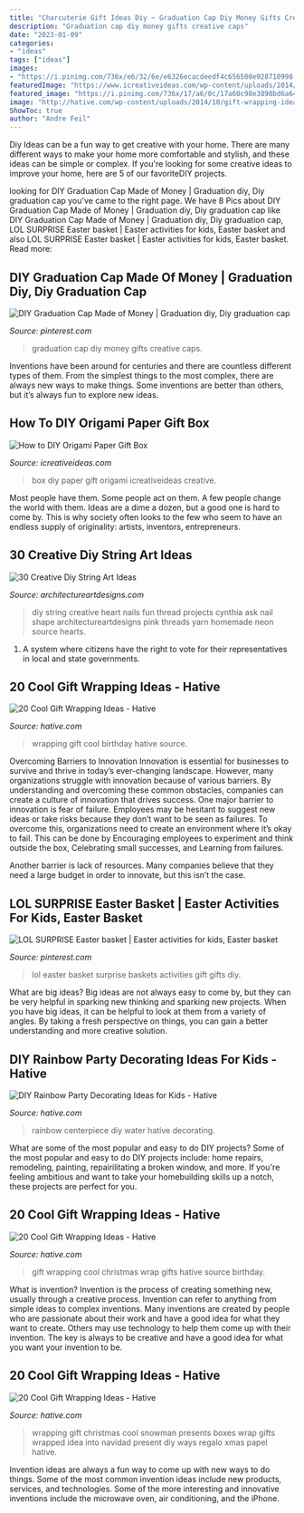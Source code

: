 ```yaml
---
title: "Charcuterie Gift Ideas Diy ~ Graduation Cap Diy Money Gifts Creative Caps"
description: "Graduation cap diy money gifts creative caps"
date: "2023-01-09"
categories:
- "ideas"
tags: ["ideas"]
images:
- "https://i.pinimg.com/736x/e6/32/6e/e6326ecacdeedf4c656500e928710998--travel-party-graduation-caps.jpg"
featuredImage: "https://www.icreativeideas.com/wp-content/uploads/2014/05/How-to-DIY-Origami-Paper-Gift-Box-9.jpg"
featured_image: "https://i.pinimg.com/736x/17/a6/0c/17a60c98e3898bd6a64c786473e697b9.jpg"
image: "http://hative.com/wp-content/uploads/2014/10/gift-wrapping-ideas/7-cool-gift-wrapping-ideas.jpg"
ShowToc: true
author: "Andre Feil"
---
```



Diy Ideas can be a fun way to get creative with your home. There are many different ways to make your home more comfortable and stylish, and these ideas can be simple or complex. If you're looking for some creative ideas to improve your home, here are 5 of our favoriteDIY projects.

	

		
looking for DIY Graduation Cap Made of Money | Graduation diy, Diy graduation cap you've came to the right page. We have 8 Pics about DIY Graduation Cap Made of Money | Graduation diy, Diy graduation cap like DIY Graduation Cap Made of Money | Graduation diy, Diy graduation cap, LOL SURPRISE Easter basket | Easter activities for kids, Easter basket and also LOL SURPRISE Easter basket | Easter activities for kids, Easter basket. Read more:
		
    
## DIY Graduation Cap Made Of Money | Graduation Diy, Diy Graduation Cap

<img loading=lazy src="https://i.pinimg.com/736x/e6/32/6e/e6326ecacdeedf4c656500e928710998--travel-party-graduation-caps.jpg" onerror="this.onerror=null;this.src='https://tse4.mm.bing.net/th?id=OIP.eMUTlclIboOxBhvsHu97EQDMEy&amp;pid=15.1';" alt="DIY Graduation Cap Made of Money | Graduation diy, Diy graduation cap">

_Source: pinterest.com_

>graduation cap diy money gifts creative caps. 

	

Inventions have been around for centuries and there are countless different types of them. From the simplest things to the most complex, there are always new ways to make things. Some inventions are better than others, but it’s always fun to explore new ideas.

    
## How To DIY Origami Paper Gift Box

<img loading=lazy src="https://www.icreativeideas.com/wp-content/uploads/2014/05/How-to-DIY-Origami-Paper-Gift-Box-9.jpg" onerror="this.onerror=null;this.src='https://tse1.mm.bing.net/th?id=OIP.U6HIWEoY0NEbNgxOWjKaEQHaGN&amp;pid=15.1';" alt="How to DIY Origami Paper Gift Box">

_Source: icreativeideas.com_

>box diy paper gift origami icreativeideas creative. 

	

Most people have them. Some people act on them. A few people change the world with them. Ideas are a dime a dozen, but a good one is hard to come by. This is why society often looks to the few who seem to have an endless supply of originality: artists, inventors, entrepreneurs.

    
## 30 Creative Diy String Art Ideas

<img loading=lazy src="http://www.architectureartdesigns.com/wp-content/uploads/2013/08/1140.jpg" onerror="this.onerror=null;this.src='https://tse1.mm.bing.net/th?id=OIP.9NsooZY0SmASRJv-PAXwuQHaKZ&amp;pid=15.1';" alt="30 Creative Diy String Art Ideas">

_Source: architectureartdesigns.com_

>diy string creative heart nails fun thread projects cynthia ask nail shape architectureartdesigns pink threads yarn homemade neon source hearts. 

	

1. A system where citizens have the right to vote for their representatives in local and state governments.

    
## 20 Cool Gift Wrapping Ideas - Hative

<img loading=lazy src="http://hative.com/wp-content/uploads/2014/10/gift-wrapping-ideas/3-cool-gift-wrapping-ideas.jpg" onerror="this.onerror=null;this.src='https://tse2.mm.bing.net/th?id=OIP.IumchR58nq-vAcfGyDOSDAHaJ4&amp;pid=15.1';" alt="20 Cool Gift Wrapping Ideas - Hative">

_Source: hative.com_

>wrapping gift cool birthday hative source. 

	

Overcoming Barriers to Innovation
Innovation is essential for businesses to survive and thrive in today’s ever-changing landscape. However, many organizations struggle with innovation because of various barriers. By understanding and overcoming these common obstacles, companies can create a culture of innovation that drives success.
One major barrier to innovation is fear of failure. Employees may be hesitant to suggest new ideas or take risks because they don’t want to be seen as failures. To overcome this, organizations need to create an environment where it’s okay to fail. This can be done by Encouraging employees to experiment and think outside the box, Celebrating small successes, and Learning from failures.

Another barrier is lack of resources. Many companies believe that they need a large budget in order to innovate, but this isn’t the case.

    
## LOL SURPRISE Easter Basket | Easter Activities For Kids, Easter Basket

<img loading=lazy src="https://i.pinimg.com/736x/17/a6/0c/17a60c98e3898bd6a64c786473e697b9.jpg" onerror="this.onerror=null;this.src='https://tse2.mm.bing.net/th?id=OIP.Zo7qeSy2DCPM0pS7kBfbkQHaJ3&amp;pid=15.1';" alt="LOL SURPRISE Easter basket | Easter activities for kids, Easter basket">

_Source: pinterest.com_

>lol easter basket surprise baskets activities gift gifts diy. 

	

What are big ideas?
Big ideas are not always easy to come by, but they can be very helpful in sparking new thinking and sparking new projects. When you have big ideas, it can be helpful to look at them from a variety of angles. By taking a fresh perspective on things, you can gain a better understanding and more creative solution.

    
## DIY Rainbow Party Decorating Ideas For Kids - Hative

<img loading=lazy src="https://hative.com/wp-content/uploads/2014/11/diy-rainbow-party-decorating-ideas/6-rainbow-water-centerpiece.jpg" onerror="this.onerror=null;this.src='https://tse1.mm.bing.net/th?id=OIP.0oIptnDFP3CNc8zUj1RPNAHaI_&amp;pid=15.1';" alt="DIY Rainbow Party Decorating Ideas for Kids - Hative">

_Source: hative.com_

>rainbow centerpiece diy water hative decorating. 

	

What are some of the most popular and easy to do DIY projects?
Some of the most popular and easy to do DIY projects include: home repairs, remodeling, painting, repairilitating a broken window, and more. If you're feeling ambitious and want to take your homebuilding skills up a notch, these projects are perfect for you.

    
## 20 Cool Gift Wrapping Ideas - Hative

<img loading=lazy src="https://hative.com/wp-content/uploads/2014/10/gift-wrapping-ideas/6-cool-gift-wrapping-ideas.jpg" onerror="this.onerror=null;this.src='https://tse1.mm.bing.net/th?id=OIP.ivXrF4FtlkXiWM2FG96I5gHaI0&amp;pid=15.1';" alt="20 Cool Gift Wrapping Ideas - Hative">

_Source: hative.com_

>gift wrapping cool christmas wrap gifts hative source birthday. 

	

What is invention?
Invention is the process of creating something new, usually through a creative process. Invention can refer to anything from simple ideas to complex inventions. Many inventions are created by people who are passionate about their work and have a good idea for what they want to create. Others may use technology to help them come up with their invention. The key is always to be creative and have a good idea for what you want your invention to be.

    
## 20 Cool Gift Wrapping Ideas - Hative

<img loading=lazy src="http://hative.com/wp-content/uploads/2014/10/gift-wrapping-ideas/7-cool-gift-wrapping-ideas.jpg" onerror="this.onerror=null;this.src='https://tse2.mm.bing.net/th?id=OIP.FCGR5qcVwaA-UGUQzGBzGgHaM2&amp;pid=15.1';" alt="20 Cool Gift Wrapping Ideas - Hative">

_Source: hative.com_

>wrapping gift christmas cool snowman presents boxes wrap gifts wrapped idea into navidad present diy ways regalo xmas papel hative. 

	

Invention ideas are always a fun way to come up with new ways to do things. Some of the most common invention ideas include new products, services, and technologies. Some of the more interesting and innovative inventions include the microwave oven, air conditioning, and the iPhone.

